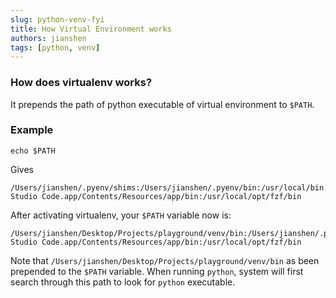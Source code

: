 ```yaml
---
slug: python-venv-fyi
title: How Virtual Environment works
authors: jianshen
tags: [python, venv]
---
```


### How does virtualenv works?
It prepends the path of python executable of virtual environment to `$PATH`.

### Example
```
echo $PATH
```
Gives

```
/Users/jianshen/.pyenv/shims:/Users/jianshen/.pyenv/bin:/usr/local/bin:/usr/bin:/bin:/usr/sbin:/sbin:/Applications/Visual Studio Code.app/Contents/Resources/app/bin:/usr/local/opt/fzf/bin
```

After activating virtualenv, your `$PATH` variable now is:
```
/Users/jianshen/Desktop/Projects/playground/venv/bin:/Users/jianshen/.pyenv/shims:/Users/jianshen/.pyenv/bin:/usr/local/bin:/usr/bin:/bin:/usr/sbin:/sbin:/Applications/Visual Studio Code.app/Contents/Resources/app/bin:/usr/local/opt/fzf/bin
```

Note that `/Users/jianshen/Desktop/Projects/playground/venv/bin` as been prepended to the `$PATH` variable. When running `python`, system will
first search through this path to look for `python` executable.
